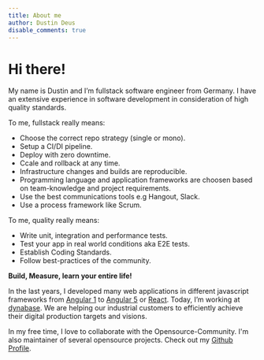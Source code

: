 ```yaml
---
title: About me
author: Dustin Deus
disable_comments: true
---
```


# Hi there!

My name is Dustin and I’m fullstack software engineer from Germany. I have an extensive experience in software development in consideration of high quality standards.

To me, fullstack really means: 

- Choose the correct repo strategy (single or mono).
- Setup a CI/DI pipeline.
- Deploy with zero downtime.
- Ccale and rollback at any time.
- Infrastructure changes and builds are reproducible.
- Programming language and application frameworks are choosen based on team-knowledge and project requirements.
- Use the best communications tools e.g Hangout, Slack.
- Use a process framework like Scrum.

To me, quality really means:

- Write unit, integration and performance tests. 
- Test your app in real world conditions aka E2E tests.
- Establish Coding Standards.
- Follow best-practices of the community.

**Build, Measure, learn your entire life!**

In the last years, I developed many web applications in different javascript frameworks from [Angular 1](https://angularjs.org/) to [Angular 5](https://angular.io/) or [React](https://reactjs.org/). Today, I’m working at [dynabase](https://dynabase.de/). We are helping our industrial customers to efficiently achieve their digital production targets and visions.

In my free time, I love to collaborate with the Opensource-Community. I'm also maintainer of several opensource projects. Check out my [Github Profile](https://github.com/StarpTech).